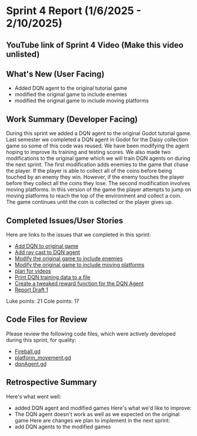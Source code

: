 # Sprint 4 Report (1/6/2025 - 2/10/2025)
## YouTube link of Sprint 4 Video (Make this video unlisted)
## What's New (User Facing)
* Added DQN agent to the original tutorial game
* modified the original game to include enemies
* modified the original game to include moving platforms
## Work Summary (Developer Facing)
During this sprint we added a DQN agent to the original Godot tutorial game. 
Last semester we completed a DQN agent in Godot for the Daisy collection game 
so some of this code was reused. We have been modifying the agent hoping to 
improve its training and testing scores.
We also made two modifications to the original game which we will train DQN 
agents on during the next sprint. The first modification adds enemies to the
game that chase the player. If the player is able to collect all of the coins
before being touched by an enemy they win. However, if the enemy touches the 
player before they collect all the coins they lose.
The second modification involves moving platforms. In this version of the game
the player attempts to jump on moving platforms to reach the top of the environment
and collect a coin. The game continues until the coin is collected or the player
gives up.

## Completed Issues/User Stories
Here are links to the issues that we completed in this sprint:
* [Add DQN to original game](https://github.com/luwke1/godot-agents/issues/44)
* [Add ray cast to DQN agent](https://github.com/luwke1/godot-agents/issues/45)
* [Modify the original game to include enemies](https://github.com/luwke1/godot-agents/issues/46)
* [Modify the original game to include moving platforms](https://github.com/luwke1/godot-agents/issues/47)
* [plan for videos](https://github.com/luwke1/godot-agents/issues/56)
* [Print DQN training data to a file](https://github.com/luwke1/godot-agents/issues/48)
* [Create a tweaked reward function for the DQN Agent](https://github.com/luwke1/godot-agents/issues/60)
* [Report Draft 1](https://github.com/luwke1/godot-agents/issues/49)

Luke points: 21
Cole points: 17
## Code Files for Review
Please review the following code files, which were actively developed during this
sprint, for quality:
* [Fireball.gd](https://github.com/luwke1/godot-agents/blob/3c34eb3d89d54b267ec753bf9628ba94fbe7ba06/Fireball_enemy_mod/Fireball.gd)
* [platform_movement.gd](https://github.com/luwke1/godot-agents/blob/3c34eb3d89d54b267ec753bf9628ba94fbe7ba06/Moving_platform_mod/platform_movement.gd)
* [dqnAgent.gd](https://github.com/luwke1/godot-agents/blob/3c34eb3d89d54b267ec753bf9628ba94fbe7ba06/wa-state-tg-via-huggy-qlearning/dqn-agent/dqnAgent.gd)
## Retrospective Summary
Here's what went well:
* added DQN agent and modified games
Here's what we'd like to improve:
* The DQN agent doesn't work as well as we expected on the original game
Here are changes we plan to implement in the next sprint:
* add DQN agents to the modified games
